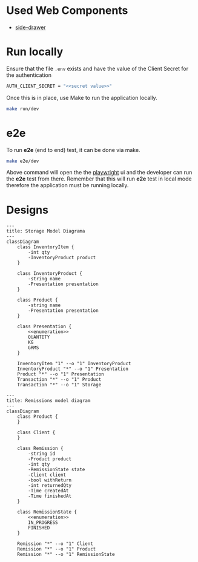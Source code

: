 [drawer-component-url]: https://www.webcomponents.org/element/side-drawer
[playwright-url]: https://playwright.dev/

# Used Web Components

- [side-drawer][drawer-component-url]

# Run locally

Ensure that the file `.env` exists and have the value of the Client Secret for the authentication

```sh
AUTH_CLIENT_SECRET = "<<secret value>>"
```

Once this is in place, use Make to run the application locally.

```sh
make run/dev
```

# e2e

To run **e2e** (end to end) test, it can be done via make.

```sh
make e2e/dev
```

Above command will open the the [playwright][playwright-url] ui and the developer can run the **e2e** 
test from there. Remember that this will run **e2e** test in local mode therefore the application must be running 
locally.

# Designs

```mermaid
---
title: Storage Model Diagrama
---
classDiagram
    class InventoryItem {
        -int qty
        -InventoryProduct product
    }

    class InventoryProduct {
        -string name
        -Presentation presentation
    }

    class Product {
        -string name
        -Presentation presentation
    }

    class Presentation {
        <<enumeration>>
        QUANTITY
        KG
        GRMS
    }

    InventoryItem "1" --o "1" InventoryProduct
    InventoryProduct "*" --o "1" Presentation
    Product "*" --o "1" Presentation
    Transaction "*" --o "1" Product
    Transaction "*" --o "1" Storage
```

```mermaid
---
title: Remissions model diagram
---
classDiagram
    class Product {
    }

    class Client {
    }

    class Remission {
        -string id
        -Product product
        -int qty
        -RemissionState state
        -Client client
        -bool withReturn
        -int returnedQty
        -Time createdAt
        -Time finishedAt
    }

    class RemissionState {
        <<enumeration>>
        IN_PROGRESS
        FINISHED
    }

    Remission "*" --o "1" Client
    Remission "*" --o "1" Product
    Remission "*" --o "1" RemissionState
```
